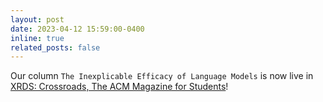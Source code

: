 ```yaml
---
layout: post
date: 2023-04-12 15:59:00-0400
inline: true
related_posts: false
---
```


Our column `The Inexplicable Efficacy of Language Models` is now live in [XRDS: Crossroads, The ACM Magazine for Students](https://dl.acm.org/doi/10.1145/3589654)!
